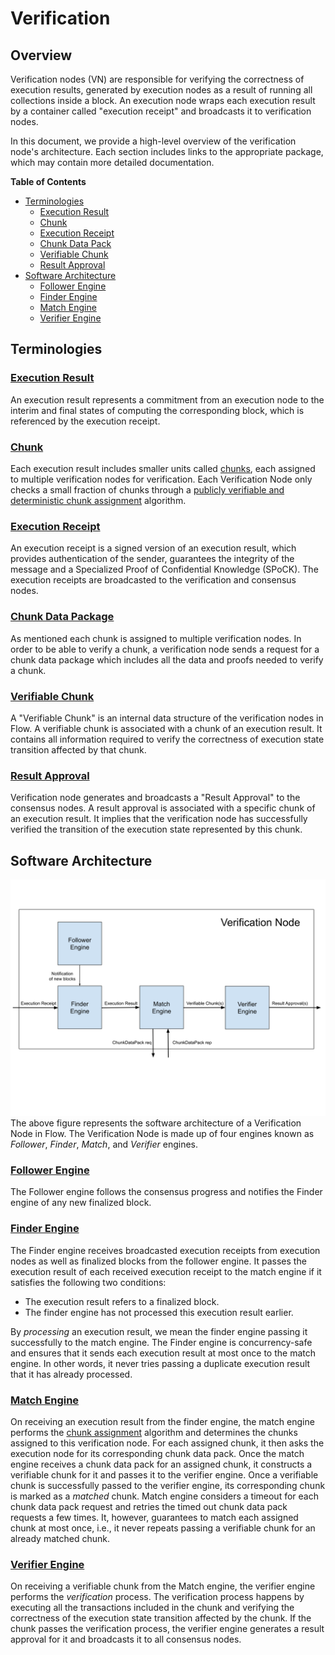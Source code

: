 # Verification
## Overview
Verification nodes (VN) are responsible for verifying the correctness of execution results, generated by execution nodes as a result of running all collections inside a block. An execution node wraps each execution result by a container called "execution receipt" and broadcasts it to verification nodes. 

In this document, we provide a high-level overview of the verification node's architecture. Each section includes links to the appropriate package, which may contain more detailed documentation.

**Table of Contents**

- [Terminologies](#terminologies)
  - [Execution Result](#execution-result)
  - [Chunk](#chunk)
  - [Execution Receipt](#execution-receipt)
  - [Chunk Data Pack](#chunk-data-pack)
  - [Verifiable Chunk](#verifiable-chunk)
  - [Result Approval](#result-approval)
- [Software Architecture](#software-architecture)
  - [Follower Engine](#follower-engine)
  - [Finder Engine](#finder-engine)
  - [Match Engine](#match-engine)
  - [Verifier Engine](#verifier-engine)


## Terminologies

### [Execution Result](../../model/flow/executionResult.go)
An execution result represents a commitment from an execution node to the interim and final states of computing the corresponding block, which is referenced by the execution receipt. 

### [Chunk](../../model/flow/chunk.go)
Each execution result includes smaller units called [chunks](../../model/flow/chunk.go), each assigned to multiple verification nodes for verification. Each Verification Node only checks a small fraction of chunks through a [publicly verifiable and deterministic chunk assignment](../../module/chunks/publicAssign.go) algorithm.

### [Execution Receipt](../../model/flow/executionReceipt.go)
An execution receipt is a signed version of an execution result, which provides authentication of the sender, guarantees the integrity of the message and a Specialized Proof of Confidential Knowledge (SPoCK). The execution receipts are broadcasted to the verification and consensus nodes.

### [Chunk Data Package](../../model/flow/chunk.go)
As mentioned each chunk is assigned to multiple verification nodes. In order to be able to verify a chunk, a verification node sends a request for a chunk data package which includes all the data and proofs needed to verify a chunk.

### [Verifiable Chunk](../../engine/verification/messages.go)
A "Verifiable Chunk" is an internal data structure of the verification nodes in Flow. A verifiable chunk is associated with a chunk of an execution result. It contains all information required to verify the correctness of execution state transition affected by that chunk.

### [Result Approval](../../model/flow/resultApproval.go)
Verification node generates and broadcasts a "Result Approval" to the consensus nodes. A result approval is associated with a specific chunk of an execution result. It implies that the verification node has successfully verified the transition of the execution state represented by this chunk.
 
## Software Architecture

![alt text](architecture.svg)
The above figure represents the software architecture of a Verification Node in Flow. The Verification Node is made up of four engines known as *Follower*, *Finder*, *Match*, and *Verifier* engines. 


### [Follower Engine](../../engine/common/follower)
The Follower engine follows the consensus progress and notifies the Finder engine of any new finalized block.

### [Finder Engine](../../engine/verification/finder)
The Finder engine receives broadcasted execution receipts from execution nodes as well as finalized blocks from the follower engine. It passes the execution result of each received execution receipt to the match engine if it satisfies the following two conditions: 
- The execution result refers to a finalized block.
- The finder engine has not processed this execution result earlier.

By _processing_ an execution result, we mean the finder engine passing it successfully to the match engine. The Finder engine is concurrency-safe and ensures that it sends each execution result at most once to the match engine. In other words, it never tries passing a duplicate execution result that it has already processed. 
     
### [Match Engine](../../engine/verification/match)
On receiving an execution result from the finder engine, the match engine performs the [chunk assignment](../../module/chunks/publicAssign.go) algorithm and determines the chunks assigned to this verification node. 
For each assigned chunk, it then asks the execution node for its corresponding chunk data pack. Once the match engine receives a chunk data pack for an assigned chunk, it constructs a verifiable chunk for it and passes it to the verifier engine. Once a verifiable chunk is successfully passed to the verifier engine, its corresponding chunk is marked as a _matched_ chunk. Match engine considers a timeout for each chunk data pack request and retries the timed out chunk data pack requests a few times. It, however, guarantees to match each assigned chunk at most once, i.e., it never repeats passing a verifiable chunk for an already matched chunk. 


### [Verifier Engine](../../engine/verification/verifier)
On receiving a verifiable chunk from the Match engine, the verifier engine performs the *verification* process. The verification process happens by executing all the transactions included in the chunk and verifying the correctness of the execution state transition affected by the chunk. If the chunk passes the verification process, the verifier engine generates a result approval for it and broadcasts it to all consensus nodes. 


 
